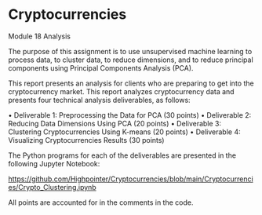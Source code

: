 # Cryptocurrencies
Module 18 Analysis

The purpose of this assignment is to use unsupervised machine learning to process data, to cluster data, to reduce dimensions, and to reduce principal components using Principal Components Analysis (PCA).

This report presents an analysis for clients who are preparing to get into the cryptocurrency market. This report analyzes cryptocurrency data and presents four technical analysis deliverables, as follows:

• Deliverable 1: Preprocessing the Data for PCA (30 points)
• Deliverable 2: Reducing Data Dimensions Using PCA (20 points)
• Deliverable 3: Clustering Cryptocurrencies Using K-means (20 points)
• Deliverable 4: Visualizing Cryptocurrencies Results (30 points)

The Python programs for each of the deliverables are presented in the following Jupyter Notebook:

https://github.com/Highpointer/Cryptocurrencies/blob/main/Cryptocurrencies/Crypto_Clustering.ipynb

All points are accounted for in the comments in the code.
